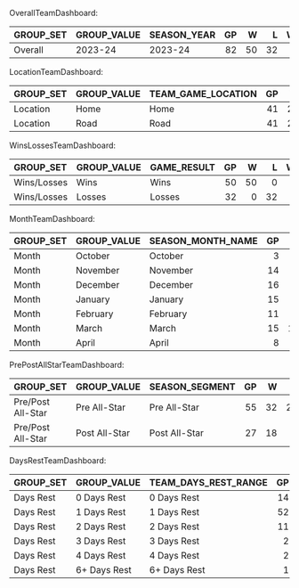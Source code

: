 OverallTeamDashboard:

| GROUP_SET   | GROUP_VALUE   | SEASON_YEAR   |   GP |   W |   L |   W_PCT |   MIN |   FGM |   FGA |   FG_PCT |   FG3M |   FG3A |   FG3_PCT |   FTM |   FTA |   FT_PCT |   OREB |   DREB |   REB |   AST |   TOV |   STL |   BLK |   BLKA |   PF |   PFD |   PTS |   PLUS_MINUS |   GP_RANK |   W_RANK |   L_RANK |   W_PCT_RANK |   MIN_RANK |   FGM_RANK |   FGA_RANK |   FG_PCT_RANK |   FG3M_RANK |   FG3A_RANK |   FG3_PCT_RANK |   FTM_RANK |   FTA_RANK |   FT_PCT_RANK |   OREB_RANK |   DREB_RANK |   REB_RANK |   AST_RANK |   TOV_RANK |   STL_RANK |   BLK_RANK |   BLKA_RANK |   PF_RANK |   PFD_RANK |   PTS_RANK |   PLUS_MINUS_RANK |
|:------------|:--------------|:--------------|-----:|----:|----:|--------:|------:|------:|------:|---------:|-------:|-------:|----------:|------:|------:|---------:|-------:|-------:|------:|------:|------:|------:|------:|-------:|-----:|------:|------:|-------------:|----------:|---------:|---------:|-------------:|-----------:|-----------:|-----------:|--------------:|------------:|------------:|---------------:|-----------:|-----------:|--------------:|------------:|------------:|-----------:|-----------:|-----------:|-----------:|-----------:|------------:|----------:|-----------:|-----------:|------------------:|
| Overall     | 2023-24       | 2023-24       |   82 |  50 |  32 |    0.61 |  3941 |  3535 |  7352 |    0.481 |   1197 |   3242 |     0.369 |  1397 |  1842 |    0.758 |    797 |   2724 |  3521 |  2106 |  1027 |   563 |   406 |    331 | 1500 |  1667 |  9664 |          181 |         1 |        1 |        1 |            1 |          1 |          1 |          1 |             1 |           1 |           1 |              1 |          1 |          1 |             1 |           1 |           1 |          1 |          1 |          1 |          1 |          1 |           1 |         1 |          1 |          1 |                 1 |

LocationTeamDashboard:

| GROUP_SET   | GROUP_VALUE   | TEAM_GAME_LOCATION   |   GP |   W |   L |   W_PCT |   MIN |   FGM |   FGA |   FG_PCT |   FG3M |   FG3A |   FG3_PCT |   FTM |   FTA |   FT_PCT |   OREB |   DREB |   REB |   AST |   TOV |   STL |   BLK |   BLKA |   PF |   PFD |   PTS |   PLUS_MINUS |   GP_RANK |   W_RANK |   L_RANK |   W_PCT_RANK |   MIN_RANK |   FGM_RANK |   FGA_RANK |   FG_PCT_RANK |   FG3M_RANK |   FG3A_RANK |   FG3_PCT_RANK |   FTM_RANK |   FTA_RANK |   FT_PCT_RANK |   OREB_RANK |   DREB_RANK |   REB_RANK |   AST_RANK |   TOV_RANK |   STL_RANK |   BLK_RANK |   BLKA_RANK |   PF_RANK |   PFD_RANK |   PTS_RANK |   PLUS_MINUS_RANK |
|:------------|:--------------|:---------------------|-----:|----:|----:|--------:|------:|------:|------:|---------:|-------:|-------:|----------:|------:|------:|---------:|-------:|-------:|------:|------:|------:|------:|------:|-------:|-----:|------:|------:|-------------:|----------:|---------:|---------:|-------------:|-----------:|-----------:|-----------:|--------------:|------------:|------------:|---------------:|-----------:|-----------:|--------------:|------------:|------------:|-----------:|-----------:|-----------:|-----------:|-----------:|------------:|----------:|-----------:|-----------:|------------------:|
| Location    | Home          | Home                 |   41 |  25 |  16 |    0.61 |  1973 |  1749 |  3648 |    0.479 |    594 |   1586 |     0.375 |   774 |  1012 |    0.765 |    422 |   1355 |  1777 |  1048 |   528 |   284 |   208 |    172 |  781 |   898 |  4866 |          149 |         1 |        1 |        1 |            1 |          1 |          2 |          2 |             2 |           2 |           2 |              1 |          1 |          1 |             1 |           1 |           2 |          1 |          2 |          2 |          1 |          1 |           2 |         2 |          1 |          1 |                 1 |
| Location    | Road          | Road                 |   41 |  25 |  16 |    0.61 |  1968 |  1786 |  3704 |    0.482 |    603 |   1656 |     0.364 |   623 |   830 |    0.751 |    375 |   1369 |  1744 |  1058 |   499 |   279 |   198 |    159 |  719 |   769 |  4798 |           32 |         1 |        1 |        1 |            1 |          2 |          1 |          1 |             1 |           1 |           1 |              2 |          2 |          2 |             2 |           2 |           1 |          2 |          1 |          1 |          2 |          2 |           1 |         1 |          2 |          2 |                 2 |

WinsLossesTeamDashboard:

| GROUP_SET   | GROUP_VALUE   | GAME_RESULT   |   GP |   W |   L |   W_PCT |   MIN |   FGM |   FGA |   FG_PCT |   FG3M |   FG3A |   FG3_PCT |   FTM |   FTA |   FT_PCT |   OREB |   DREB |   REB |   AST |   TOV |   STL |   BLK |   BLKA |   PF |   PFD |   PTS |   PLUS_MINUS |   GP_RANK |   W_RANK |   L_RANK |   W_PCT_RANK |   MIN_RANK |   FGM_RANK |   FGA_RANK |   FG_PCT_RANK |   FG3M_RANK |   FG3A_RANK |   FG3_PCT_RANK |   FTM_RANK |   FTA_RANK |   FT_PCT_RANK |   OREB_RANK |   DREB_RANK |   REB_RANK |   AST_RANK |   TOV_RANK |   STL_RANK |   BLK_RANK |   BLKA_RANK |   PF_RANK |   PFD_RANK |   PTS_RANK |   PLUS_MINUS_RANK |
|:------------|:--------------|:--------------|-----:|----:|----:|--------:|------:|------:|------:|---------:|-------:|-------:|----------:|------:|------:|---------:|-------:|-------:|------:|------:|------:|------:|------:|-------:|-----:|------:|------:|-------------:|----------:|---------:|---------:|-------------:|-----------:|-----------:|-----------:|--------------:|------------:|------------:|---------------:|-----------:|-----------:|--------------:|------------:|------------:|-----------:|-----------:|-----------:|-----------:|-----------:|------------:|----------:|-----------:|-----------:|------------------:|
| Wins/Losses | Wins          | Wins          |   50 |  50 |   0 |       1 |  2405 |  2266 |  4493 |    0.504 |    792 |   2024 |     0.391 |   909 |  1189 |    0.765 |    470 |   1761 |  2231 |  1365 |   590 |   352 |   282 |    172 |  917 |  1057 |  6233 |          691 |         1 |        1 |        1 |            1 |          1 |          1 |          1 |             1 |           1 |           1 |              1 |          1 |          1 |             1 |           1 |           1 |          1 |          1 |          2 |          1 |          1 |           2 |         2 |          1 |          1 |                 1 |
| Wins/Losses | Losses        | Losses        |   32 |   0 |  32 |       0 |  1536 |  1269 |  2859 |    0.444 |    405 |   1218 |     0.333 |   488 |   653 |    0.747 |    327 |    963 |  1290 |   741 |   437 |   211 |   124 |    159 |  583 |   610 |  3431 |         -510 |         2 |        2 |        2 |            2 |          2 |          2 |          2 |             2 |           2 |           2 |              2 |          2 |          2 |             2 |           2 |           2 |          2 |          2 |          1 |          2 |          2 |           1 |         1 |          2 |          2 |                 2 |

MonthTeamDashboard:

| GROUP_SET   | GROUP_VALUE   | SEASON_MONTH_NAME   |   GP |   W |   L |   W_PCT |   MIN |   FGM |   FGA |   FG_PCT |   FG3M |   FG3A |   FG3_PCT |   FTM |   FTA |   FT_PCT |   OREB |   DREB |   REB |   AST |   TOV |   STL |   BLK |   BLKA |   PF |   PFD |   PTS |   PLUS_MINUS |   GP_RANK |   W_RANK |   L_RANK |   W_PCT_RANK |   MIN_RANK |   FGM_RANK |   FGA_RANK |   FG_PCT_RANK |   FG3M_RANK |   FG3A_RANK |   FG3_PCT_RANK |   FTM_RANK |   FTA_RANK |   FT_PCT_RANK |   OREB_RANK |   DREB_RANK |   REB_RANK |   AST_RANK |   TOV_RANK |   STL_RANK |   BLK_RANK |   BLKA_RANK |   PF_RANK |   PFD_RANK |   PTS_RANK |   PLUS_MINUS_RANK |
|:------------|:--------------|:--------------------|-----:|----:|----:|--------:|------:|------:|------:|---------:|-------:|-------:|----------:|------:|------:|---------:|-------:|-------:|------:|------:|------:|------:|------:|-------:|-----:|------:|------:|-------------:|----------:|---------:|---------:|-------------:|-----------:|-----------:|-----------:|--------------:|------------:|------------:|---------------:|-----------:|-----------:|--------------:|------------:|------------:|-----------:|-----------:|-----------:|-----------:|-----------:|------------:|----------:|-----------:|-----------:|------------------:|
| Month       | October       | October             |    3 |   3 |   0 |   1     |   144 |   133 |   274 |    0.485 |     53 |    130 |     0.408 |    57 |    75 |    0.76  |     27 |    109 |   136 |    68 |    36 |    15 |    12 |     13 |   52 |    73 |   376 |           27 |         7 |        7 |        1 |            1 |          7 |          7 |          7 |             3 |           7 |           7 |              1 |          7 |          7 |             3 |           7 |           7 |          7 |          7 |          1 |          7 |          7 |           1 |         1 |          7 |          7 |                 3 |
| Month       | November      | November            |   14 |   8 |   6 |   0.571 |   672 |   595 |  1273 |    0.467 |    218 |    595 |     0.366 |   248 |   333 |    0.745 |    143 |    438 |   581 |   356 |   159 |    84 |    57 |     51 |  262 |   299 |  1656 |           -3 |         4 |        2 |        5 |            5 |          4 |          4 |          4 |             6 |           2 |           2 |              4 |          3 |          3 |             7 |           2 |           4 |          4 |          4 |          4 |          5 |          5 |           4 |         4 |          3 |          4 |                 6 |
| Month       | December      | December            |   16 |   8 |   8 |   0.5   |   768 |   690 |  1460 |    0.473 |    239 |    661 |     0.362 |   281 |   366 |    0.768 |    172 |    501 |   673 |   408 |   199 |   121 |    73 |     69 |  297 |   333 |  1900 |           22 |         1 |        2 |        6 |            6 |          1 |          1 |          1 |             5 |           1 |           1 |              6 |          1 |          2 |             2 |           1 |           2 |          1 |          1 |          7 |          1 |          2 |           7 |         6 |          1 |          1 |                 4 |
| Month       | January       | January             |   15 |   7 |   8 |   0.467 |   720 |   628 |  1310 |    0.479 |    211 |    560 |     0.377 |   277 |   367 |    0.755 |    143 |    454 |   597 |   385 |   197 |    93 |    66 |     57 |  315 |   333 |  1744 |          -64 |         2 |        5 |        6 |            7 |          2 |          3 |          3 |             4 |           3 |           3 |              3 |          2 |          1 |             4 |           2 |           3 |          3 |          3 |          6 |          3 |          3 |           5 |         7 |          1 |          3 |                 7 |
| Month       | February      | February            |   11 |   8 |   3 |   0.727 |   528 |   500 |   984 |    0.508 |    167 |    422 |     0.396 |   172 |   229 |    0.751 |     93 |    406 |   499 |   284 |   142 |    87 |    64 |     43 |  181 |   201 |  1339 |           93 |         5 |        2 |        2 |            3 |          5 |          5 |          5 |             1 |           5 |           5 |              2 |          5 |          5 |             6 |           5 |           5 |          5 |          5 |          3 |          4 |          4 |           3 |         3 |          5 |          5 |                 2 |
| Month       | March         | March               |   15 |  11 |   4 |   0.733 |   720 |   665 |  1339 |    0.497 |    201 |    550 |     0.365 |   238 |   316 |    0.753 |    141 |    527 |   668 |   406 |   173 |   108 |    83 |     64 |  263 |   276 |  1769 |          105 |         2 |        1 |        4 |            2 |          2 |          2 |          2 |             2 |           4 |           4 |              5 |          4 |          4 |             5 |           4 |           1 |          2 |          2 |          5 |          2 |          1 |           6 |         5 |          4 |          2 |                 1 |
| Month       | April         | April               |    8 |   5 |   3 |   0.625 |   389 |   324 |   712 |    0.455 |    108 |    324 |     0.333 |   124 |   156 |    0.795 |     78 |    289 |   367 |   199 |   121 |    55 |    51 |     34 |  130 |   152 |   880 |            1 |         6 |        6 |        2 |            4 |          6 |          6 |          6 |             7 |           6 |           6 |              7 |          6 |          6 |             1 |           6 |           6 |          6 |          6 |          2 |          6 |          6 |           2 |         2 |          6 |          6 |                 5 |

PrePostAllStarTeamDashboard:

| GROUP_SET         | GROUP_VALUE   | SEASON_SEGMENT   |   GP |   W |   L |   W_PCT |   MIN |   FGM |   FGA |   FG_PCT |   FG3M |   FG3A |   FG3_PCT |   FTM |   FTA |   FT_PCT |   OREB |   DREB |   REB |   AST |   TOV |   STL |   BLK |   BLKA |   PF |   PFD |   PTS |   PLUS_MINUS |   GP_RANK |   W_RANK |   L_RANK |   W_PCT_RANK |   MIN_RANK |   FGM_RANK |   FGA_RANK |   FG_PCT_RANK |   FG3M_RANK |   FG3A_RANK |   FG3_PCT_RANK |   FTM_RANK |   FTA_RANK |   FT_PCT_RANK |   OREB_RANK |   DREB_RANK |   REB_RANK |   AST_RANK |   TOV_RANK |   STL_RANK |   BLK_RANK |   BLKA_RANK |   PF_RANK |   PFD_RANK |   PTS_RANK |   PLUS_MINUS_RANK |
|:------------------|:--------------|:-----------------|-----:|----:|----:|--------:|------:|------:|------:|---------:|-------:|-------:|----------:|------:|------:|---------:|-------:|-------:|------:|------:|------:|------:|------:|-------:|-----:|------:|------:|-------------:|----------:|---------:|---------:|-------------:|-----------:|-----------:|-----------:|--------------:|------------:|------------:|---------------:|-----------:|-----------:|--------------:|------------:|------------:|-----------:|-----------:|-----------:|-----------:|-----------:|------------:|----------:|-----------:|-----------:|------------------:|
| Pre/Post All-Star | Pre All-Star  | Pre All-Star     |   55 |  32 |  23 |   0.582 |  2640 |  2362 |  4937 |    0.478 |    826 |   2217 |     0.373 |   976 |  1292 |    0.755 |    544 |   1779 |  2323 |  1407 |   686 |   363 |   247 |    222 | 1041 |  1169 |  6526 |           78 |         1 |        1 |        2 |            2 |          1 |          1 |          1 |             2 |           1 |           1 |              1 |          1 |          1 |             2 |           1 |           1 |          1 |          1 |          2 |          1 |          1 |           2 |         2 |          1 |          1 |                 2 |
| Pre/Post All-Star | Post All-Star | Post All-Star    |   27 |  18 |   9 |   0.667 |  1301 |  1173 |  2415 |    0.486 |    371 |   1025 |     0.362 |   421 |   550 |    0.765 |    253 |    945 |  1198 |   699 |   341 |   200 |   159 |    109 |  459 |   498 |  3138 |          103 |         2 |        2 |        1 |            1 |          2 |          2 |          2 |             1 |           2 |           2 |              2 |          2 |          2 |             1 |           2 |           2 |          2 |          2 |          1 |          2 |          2 |           1 |         1 |          2 |          2 |                 1 |

DaysRestTeamDashboard:

| GROUP_SET   | GROUP_VALUE   | TEAM_DAYS_REST_RANGE   |   GP |   W |   L |   W_PCT |   MIN |   FGM |   FGA |   FG_PCT |   FG3M |   FG3A |   FG3_PCT |   FTM |   FTA |   FT_PCT |   OREB |   DREB |   REB |   AST |   TOV |   STL |   BLK |   BLKA |   PF |   PFD |   PTS |   PLUS_MINUS |   GP_RANK |   W_RANK |   L_RANK |   W_PCT_RANK |   MIN_RANK |   FGM_RANK |   FGA_RANK |   FG_PCT_RANK |   FG3M_RANK |   FG3A_RANK |   FG3_PCT_RANK |   FTM_RANK |   FTA_RANK |   FT_PCT_RANK |   OREB_RANK |   DREB_RANK |   REB_RANK |   AST_RANK |   TOV_RANK |   STL_RANK |   BLK_RANK |   BLKA_RANK |   PF_RANK |   PFD_RANK |   PTS_RANK |   PLUS_MINUS_RANK |
|:------------|:--------------|:-----------------------|-----:|----:|----:|--------:|------:|------:|------:|---------:|-------:|-------:|----------:|------:|------:|---------:|-------:|-------:|------:|------:|------:|------:|------:|-------:|-----:|------:|------:|-------------:|----------:|---------:|---------:|-------------:|-----------:|-----------:|-----------:|--------------:|------------:|------------:|---------------:|-----------:|-----------:|--------------:|------------:|------------:|-----------:|-----------:|-----------:|-----------:|-----------:|------------:|----------:|-----------:|-----------:|------------------:|
| Days Rest   | 0 Days Rest   | 0 Days Rest            |   14 |   9 |   5 |   0.643 |   672 |   623 |  1260 |    0.494 |    232 |    567 |     0.409 |   223 |   304 |    0.734 |    137 |    461 |   598 |   393 |   182 |   105 |    76 |     66 |  258 |   275 |  1701 |           93 |         2 |        2 |        4 |            3 |          2 |          2 |          2 |             2 |           2 |           2 |              2 |          2 |          2 |             5 |           2 |           2 |          2 |          2 |          5 |          2 |          2 |           5 |         5 |          2 |          2 |                 1 |
| Days Rest   | 1 Days Rest   | 1 Days Rest            |   52 |  31 |  21 |   0.596 |  2501 |  2237 |  4630 |    0.483 |    724 |   2018 |     0.359 |   925 |  1212 |    0.763 |    492 |   1715 |  2207 |  1322 |   664 |   353 |   254 |    195 |  955 |  1078 |  6123 |           57 |         1 |        1 |        6 |            4 |          1 |          1 |          1 |             3 |           1 |           1 |              5 |          1 |          1 |             2 |           1 |           1 |          1 |          1 |          6 |          1 |          1 |           6 |         6 |          1 |          1 |                 3 |
| Days Rest   | 2 Days Rest   | 2 Days Rest            |   11 |   6 |   5 |   0.545 |   528 |   442 |   983 |    0.45  |    159 |    435 |     0.366 |   176 |   231 |    0.762 |    114 |    373 |   487 |   251 |   135 |    65 |    52 |     47 |  195 |   215 |  1219 |          -37 |         3 |        3 |        4 |            5 |          3 |          3 |          3 |             6 |           3 |           3 |              4 |          3 |          3 |             3 |           3 |           3 |          3 |          3 |          4 |          3 |          3 |           4 |         4 |          3 |          3 |                 6 |
| Days Rest   | 3 Days Rest   | 3 Days Rest            |    2 |   2 |   0 |   1     |    96 |   100 |   193 |    0.518 |     34 |     91 |     0.374 |    28 |    37 |    0.757 |     21 |     73 |    94 |    68 |    14 |    20 |    12 |      6 |   31 |    35 |   262 |           60 |         4 |        4 |        1 |            1 |          4 |          4 |          5 |             1 |           4 |           4 |              3 |          4 |          4 |             4 |           5 |           4 |          5 |          4 |          2 |          4 |          4 |           2 |         2 |          5 |          4 |                 2 |
| Days Rest   | 4 Days Rest   | 4 Days Rest            |    2 |   1 |   1 |   0.5   |    96 |    90 |   196 |    0.459 |     29 |     87 |     0.333 |    27 |    37 |    0.73  |     23 |     73 |    96 |    48 |    22 |    10 |     7 |     13 |   40 |    43 |   236 |           -2 |         4 |        5 |        3 |            6 |          4 |          5 |          4 |             5 |           5 |           5 |              6 |          5 |          4 |             6 |           4 |           4 |          4 |          5 |          3 |          5 |          5 |           3 |         3 |          4 |          5 |                 5 |
| Days Rest   | 6+ Days Rest  | 6+ Days Rest           |    1 |   1 |   0 |   1     |    48 |    43 |    90 |    0.478 |     19 |     44 |     0.432 |    18 |    21 |    0.857 |     10 |     29 |    39 |    24 |    10 |    10 |     5 |      4 |   21 |    21 |   123 |           10 |         6 |        5 |        1 |            1 |          6 |          6 |          6 |             4 |           6 |           6 |              1 |          6 |          6 |             1 |           6 |           6 |          6 |          6 |          1 |          5 |          6 |           1 |         1 |          6 |          6 |                 4 |